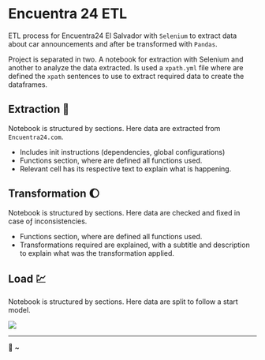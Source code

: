 # Encuentra 24 ETL
ETL process for Encuentra24 El Salvador with `Selenium` to extract data about car announcements and after be transformed
with `Pandas`.

Project is separated in two. A notebook for extraction with Selenium and another to analyze the data extracted. Is used a `xpath.yml` file
where are defined the `xpath` sentences to use to extract required data to create the dataframes.

## Extraction :brain:
Notebook is structured by sections. Here data are extracted from `Encuentra24.com`.
* Includes init instructions (dependencies, global configurations)
* Functions section, where are defined all functions used.
* Relevant cell has its respective text to explain what is happening.

## Transformation :moon:
Notebook is structured by sections. Here data are checked and fixed in case oƒ inconsistencies.
* Functions section, where are defined all functions used.
* Transformations required are explained, with a subtitle and description to explain what was the transformation applied.

## Load :chart:
Notebook is structured by sections. Here data are split to follow a start model.

<img src="https://hackmd.io/_uploads/BygOjou4h.png">

---
:bamboo: ~